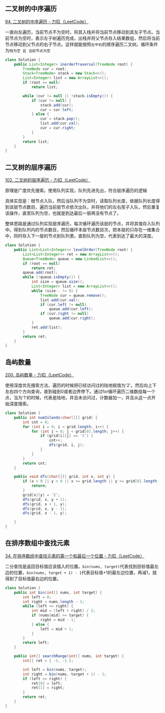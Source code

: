## 二叉树的中序遍历

[94. 二叉树的中序遍历 - 力扣（LeetCode）](https://leetcode.cn/problems/binary-tree-inorder-traversal/description/)

一直向左遍历，当前节点不为空时，将其入栈并将当前节点移动到其左子节点。当前节点为空时，表示左子树遍历完成，出栈并将父节点存入结果数组，然后将当前节点移动到父节点的右子节点。这样就能按照`左中右`的顺序遍历二叉树。循环条件为`栈为空 且 当前节点为空`

```java
class Solution {
    public List<Integer> inorderTraversal(TreeNode root) {
        TreeNode cur = root;
        Stack<TreeNode> stack = new Stack<>();
        List<Integer> list = new ArrayList<>();
        if (root == null)
            return list;

        while (cur != null || !stack.isEmpty()) {
            if (cur != null) {
                stack.add(cur);
                cur = cur.left;
            } else {
                cur = stack.pop();
                list.add(cur.val);
                cur = cur.right;
            }
        }
        return list;
    }
}
```

## 二叉树的层序遍历

[102. 二叉树的层序遍历 - 力扣（LeetCode）](https://leetcode.cn/problems/binary-tree-level-order-traversal/description/)

原理是广度优先搜索。使用队列实现，队列先进先出，符合层序遍历的逻辑

具体实现是：根节点入队，然后当队列不为空时，读取队列长度，依据队列长度得到该层节点数目，遍历当前层节点依次出队，并将他们的左右孩子入队，然后重复该操作，直至队列为空，也就是到达最后一层再没有节点了。

整体思路是通过队列实现层序遍历，每次循环遍历该层的节点，并将其值存入队列中。得到队列内的节点数目，然后循环本层节点数目次，把本层的只存在一维集合中，同时存入下一层的节点到队列里。直到队列为空，代表到达了最大的深度。

```java
class Solution {
    public List<List<Integer>> levelOrder(TreeNode root) {
        List<List<Integer>> ret = new ArrayList<>();
        Queue<TreeNode> queue = new LinkedList<>();
        if (root == null)
            return ret;
        queue.add(root);
        while (!queue.isEmpty()) {
            int size = queue.size();
            List<Integer> list = new ArrayList<>();
            while (size-- != 0) {
                TreeNode cur = queue.remove();
                list.add(cur.val);
                if (cur.left != null)
                    queue.add(cur.left);
                if (cur.right != null)
                    queue.add(cur.right);
            }
            ret.add(list);
        }
        return ret;
    }
}
```

## 岛屿数量

[200. 岛屿数量 - 力扣（LeetCode）](https://leetcode.cn/problems/number-of-islands/description/)

使用深度优先搜索方法，遍历的时候把已经访问过的陆地赋值为'2'。然后向上下左右四个方向查询，直到碰到0或者边界停下。通过for循环遍历二维数组每一个点，当为'1'的时候，代表是陆地，并且未访问过，计数器加一，并且从这一点开始深度搜索。

```java
class Solution {
    public int numIslands(char[][] grid) {
        int cnt = 0;
        for (int i = 0; i < grid.length; i++) {
            for (int j = 0; j < grid[0].length; j++) {
                if (grid[i][j] == '1') {
                    cnt++;
                    dfs(grid, i, j);
                }
            }
        }
        return cnt;
    }

    public void dfs(char[][] grid, int x, int y) {
        if (x < 0 || y < 0 || x >= grid.length || y >= grid[0].length || grid[x][y] != '1') {
            return;
        }
        grid[x][y] = '2';
        dfs(grid, x, y + 1);
        dfs(grid, x + 1, y);
        dfs(grid, x, y - 1);
        dfs(grid, x - 1, y);

    }
}
```

##  在排序数组中查找元素

[34. 在排序数组中查找元素的第一个和最后一个位置 - 力扣（LeetCode）](https://leetcode.cn/problems/find-first-and-last-position-of-element-in-sorted-array/description/)

二分查找是返回目标值应该插入的位置。`bin(nums, target)`代表找到目标值最左边的位置，`bin(nums, target + 1) - 1`代表目标值+1的最左边位置，再减1，就得到了目标值最右边的位置。

```java
class Solution {
    public int bin(int[] nums, int target) {
        int left = 0;
        int right = nums.length - 1;
        while (left <= right) {
            int mid = (left + right) / 2;
            if (nums[mid] >= target) {
                right = mid - 1;
            } else {
                left = mid + 1;
            }
        }
        return left;
    }

    public int[] searchRange(int[] nums, int target) {
        int[] ret = { -1, -1 };

        int left = bin(nums, target);
        int right = bin(nums, target + 1) - 1;
        if (left <= right) {
            ret[0] = left;
            ret[1] = right;
        }
        return ret;
    }
}
```

